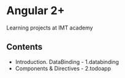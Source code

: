 # Angular 2+
Learning projects at IMT academy


## Contents 
<ul>
<li>Introduction. DataBinding - 1.databinding</li>
<li>Components & Directives - 2.todoapp</li>
</ul>
 

